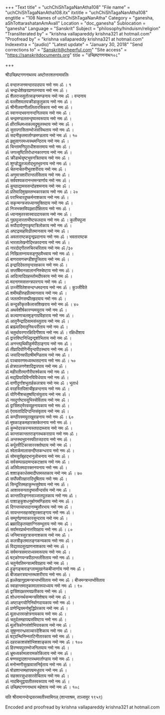 +++
"Text title" = "uchChiShTagaNanAtha108"
"File name" = "uchChiShTagaNanAtha108.itx"
itxtitle = "uchChiShTagaNanAtha108"
engtitle = "108 Names of uchChiShTagaNanAtha"
Category = "ganesha, aShTottarashatanAmAvalI"
Location = "doc_ganesha"
Sublocation = "ganesha"
Language = "Sanskrit"
Subject = "philosophy/hinduism/religion"
"Transliterated by" = "krishna vallapareddy krishna321 at hotmail.com"
"Proofread by" = "krishna vallapareddy krishna321 at hotmail.com"
Indexextra = "(audio)"
"Latest update" = "January 30, 2018"
"Send corrections to" = "Sanskrit@cheerful.com"
"Site access" = "https://sanskritdocuments.org"
title = "उच्छिष्टगणनाथ१०८"

+++
  
 श्रीउच्छिष्टगणनाथस्य अष्टोत्तरशतनामावलिः   
  
ॐ वन्दारुजनमन्दारपादपाय नमो नमः ॐ । १  
ॐ चन्द्रार्धशेखरप्राणतनयाय नमो नमः ॐ ।  
ॐ शैलराजसुतोत्सङ्गमण्डनाय नमो नमः ॐ । वन्दनाय  
ॐ वल्लीशवलयक्रीडाकुतुकाय नमो नमः ॐ ।  
ॐ श्रीनीलवाणीललितारसिकाय नमो नमः ॐ ।  
ॐ स्वानन्दभवनानन्दनिलयाय नमो नमः ॐ ।  
ॐ चन्द्रमण्डलसन्दृष्यस्वरूपाय नमो नमः ॐ ।  
ॐ क्षीराब्धिमध्यकल्पद्रुमूलस्थाय नमो नमः ॐ ।  
ॐ सुरापगासिताम्भोजसंस्थिताय नमो नमः ॐ ।  
ॐ सदनीकृतमार्ताण्डमण्डलाय नमो नमः ॐ । १०  
ॐ इक्षुसागरमध्यस्थमन्दिराय नमो नमः ॐ ।  
ॐ चिन्तामणिपुराधीशसत्तमाय नमो नमः ॐ ।  
ॐ जगत्सृष्टितिरोधानकारणाय नमो नमः ॐ ।  
ॐ क्रीडार्थसृष्टभुवनत्रितयाय नमो नमः ॐ ।  
ॐ शुण्डोद्धूतजलोद्भूतभुवनाय नमो नमः ॐ ।  
ॐ चेतनाचेतनीभूतशरीराय नमो नमः ॐ ।  
ॐ अणुमात्रशरीरान्तर्लसिताय नमो नमः ॐ ।  
ॐ सर्ववश्यकरानन्तमन्त्रार्णाय नमो नमः ॐ ।  
ॐ कुष्ठाद्यामयसन्दोहशमनाय नमो नमः ॐ ।  
ॐ प्रतिवादिमुखस्तम्भकारकाय नमो नमः ॐ । २०  
ॐ पराभिचारदुष्कर्मनाशकाय नमो नमः ॐ ।  
ॐ सकृन्मन्त्रजपध्यानमुक्तिदाय नमो नमः ॐ ।  
ॐ निजभक्तविपद्रक्षादीक्षिताय नमो नमः ॐ ।  
ॐ ध्यानामृतरसास्वाददायकाय नमो नमः ॐ ।  
ॐ गुह्यपूजारताभीष्टफलदाय नमो नमः ॐ । कुलीयपूजा  
ॐ रूपौदार्यगुणाकृष्टत्रिलोकाय नमो नमः ॐ ।  
ॐ अष्टद्रव्यहविःप्रीतमानसाय नमो नमः ॐ ।  
ॐ अवताराष्टकद्वन्द्वप्रदानाय नमो नमः ॐ । भवताराष्टक  
ॐ भारतालेखनोद्भिन्नरदनाय नमो नमः ॐ ।  
ॐ नारदोद्गीतरुचिरचरिताय नमो नमः ॐ /३०  
ॐ निखिलाम्नायसङ्गुष्ठवैभवाय नमो नमः ॐ ।  
ॐ बाणरावणचण्डीशपूजिताय नमो नमः ॐ ।  
ॐ इन्द्रादिदेवतावृन्दरक्षकाय नमो नमः ॐ ।  
ॐ सप्तर्षिमानसालाननिश्चेष्टाय नमो नमः ॐ ।  
ॐ आदित्यादिग्रहस्तोमदीपकाय नमो नमः ॐ ।  
ॐ मदनागमसत्तन्त्रपारगाय नमो नमः ॐ ।  
ॐ उज्जीवितेशसन्दग्धमदनाय नमो नमः ॐ । कुञ्जीविते  
ॐ शमीमहीरुहप्रीतमानसाय नमो नमः ॐ ।  
ॐ जलतर्पणसम्प्रीतहृदयाय नमो नमः ॐ ।  
ॐ कन्दुकीकृतकैलासशिखराय नमो नमः ॐ । ४०  
ॐ अथर्वशीर्षकारण्यमयूराय नमो नमः ॐ ।  
ॐ कल्याणाचलशृङ्गाग्रविहाराय नमो नमः ॐ ।  
ॐ आतुनैन्द्रादिसामसंस्तुताय नमो नमः ॐ ।  
ॐ ब्राह्म्यादिमातृनिवःपरीताय नमो नमः ॐ ।  
ॐ चतुर्थावरणारक्षिदिगीशाय नमो नमः ॐ । रक्षिधीशाय  
ॐ द्वाराविष्टनिधिद्वन्द्वशोभिताय नमो नमः ॐ ।  
ॐ अनन्तपृथिवीकूर्मपीठाङ्गाय नमो नमः ॐ ।  
ॐ तीव्रादियोगिनीवृन्दपीठस्थाय नमो नमः ॐ ।  
ॐ जयादिनवपीठश्रीमण्डिताय नमो नमः ॐ ।  
ॐ पञ्चावरणमध्यस्थसदनाय नमो नमः ॐ । ५०  
ॐ क्षेत्रपालगणेशादिद्वारपाय नमो नमः ॐ ।  
ॐ महीरतीरमागौरीपार्श्वकाय नमो नमः ॐ ।  
ॐ मद्यप्रियादिविनयिविधेयाय नमो नमः ॐ ।  
ॐ वाणीदुर्गांशभूतार्हकलत्राय नमो नमः ॐ । भूतार्ध  
ॐ वरहस्तिपिशाचीहृन्नन्दनाय नमो नमः ॐ ।  
ॐ योगिनीशचतुष्षष्टिसंयुताय नमो नमः ॐ ।  
ॐ नवदुर्गाष्टवसुभिस्सेविताय नमो नमः ॐ ।  
ॐ द्वात्रिंशद्भैरवव्यूहनायकाय नमो नमः ॐ ।  
ॐ ऐरावतादिदिग्दन्तिसंवृताय नमो नमः ॐ ।  
ॐ कण्ठीरवमयूराखुवाहनाय नमो नमः ॐ । ६०  
ॐ मूषकाङ्कमहारक्तकेतनाय नमो नमः ॐ ।  
ॐ कुम्भोदरकरन्यस्तपादाब्जाय नमो नमः ॐ ।  
ॐ कान्ताकान्ततराङ्गस्थकराग्राय नमो नमः ॐ ।  
ॐ अन्तस्थभुवनस्फीतजठराय नमो नमः ॐ ।  
ॐ कर्पूरवीटिकासाररक्तोष्ठाय नमो नमः ॐ ।  
ॐ श्वेतार्कमालासन्दीप्तकन्धराय नमो नमः ॐ ।  
ॐ सोमसूर्यबृहद्भानुलोचनाय नमो नमः ॐ ।  
ॐ सर्वसम्पत्प्रदामन्दकटाक्षाय नमो नमः ॐ ।  
ॐ अतिवेलमदारक्तनयनाय नमो नमः ॐ ।  
ॐ शशाङ्कार्धसमादीप्तमस्तकाय नमो नमः ॐ । ७०  
ॐ सर्पोपवीतहारादिभूषिताय नमो नमः ॐ ।  
ॐ सिन्दूरितमहाकुम्भसुवेषाय नमो नमः ॐ ।  
ॐ आशावसनतादृष्यसौन्दर्याय नमो नमः ॐ ।  
ॐ कान्तालिङ्गनसञ्जातपुलकाय नमो नमः ॐ ।  
ॐ पाशाङ्कुशधनुर्बाणमण्डिताय नमो नमः ॐ ।  
ॐ दिगन्तव्याप्तदानाम्बुसौरभाय नमो नमः ॐ ।  
ॐ सायन्तनसहस्रांशुरक्ताङ्गाय नमो नमः ॐ ।  
ॐ सम्पूर्णप्रणवाकारसुन्दराय नमो नमः ॐ ।  
ॐ ब्रह्मादिकृतयज्ञाग्निसम्भूताय नमो नमः ॐ ।  
ॐ सर्वामरप्रार्थनात्तविग्रहाय नमो नमः ॐ । ८०  
ॐ जनिमात्रसुरत्रासनाशकाय नमो नमः ॐ ।  
ॐ कलत्रीकृतमातङ्गकन्यकाय नमो नमः ॐ ।  
ॐ विद्यावदसुरप्राणनाशकाय नमो नमः ॐ ।  
ॐ सर्वमन्त्रसमाराध्यस्वरूपाय नमो नमः ॐ ।  
ॐ षट्कोणयन्त्रपीठान्तर्लसिताय नमो नमः ॐ ।  
ॐ चतुर्नवतिमन्त्रात्मविग्रहाय नमो नमः ॐ ।  
ॐ हुङ्गङ्क्लाङ्ग्लाम्मुखानेकबीजार्णाय नमो नमः ॐ ।  
ॐ बीजाक्षरत्रयान्तस्थशरीराय नमो नमः ॐ ।  
ॐ हृल्लेखागुह्यमन्त्रान्तर्भाविताय नमो नमः ॐ । बीजमन्त्रान्तर्भाविताय    
ॐ स्वाहान्तमातृकामालारूपाध्याय नमो नमः ॐ । ९०  
ॐ द्वात्रिंशदक्षरमयप्रतीकाय नमो नमः ॐ ।  
ॐ शोधनानर्थसन्मन्त्रविशेषाय नमो नमः ॐ ।  
ॐ अष्टाङ्गयोगिनिर्वाणदायकाय नमो नमः ॐ ।  
ॐ प्राणेन्द्रियमनोबुद्धिप्रेरकाय नमो नमः ॐ ।  
ॐ मूलाधारवरक्षेत्रनायकाय नमो नमः ॐ ।  
ॐ चतुर्दलमहापद्मसंविष्टाय नमो नमः ॐ ।  
ॐ मूलत्रिकोणसंशोभिपावकाय नमो नमः ॐ ।  
ॐ सुषुम्नारन्ध्रसञ्चारदेशिकाय नमो नमः ॐ ।  
ॐ षट्ग्रन्थिनिम्नतटिनीतारकाय नमो नमः ॐ ।  
ॐ दहराकाशसंशोभिशशाङ्काय नमो नमः ॐ । १००  
ॐ हिरण्मयपुराम्भोजनिलयाय नमो नमः ॐ ।  
ॐ भ्रूमध्यकोमलारामकोकिलाय नमो नमः ॐ ।  
ॐ षण्णवद्वादशान्तस्थमार्ताण्डाय नमो नमः ॐ ।  
ॐ मनोन्मणीसुखावासनिर्वृताय नमो नमः ॐ ।  
ॐ षोडशान्तमहापद्ममधुपाय नमो नमः ॐ ।  
ॐ सहस्रारसुधासारसेचिताय नमो नमः ॐ ।  
ॐ नादबिन्दुद्वयातीतस्वरूपाय नमो नमः ॐ ।  
ॐ उच्छिष्टगणनाथाय महेशाय नमो नमः ॐ । १०८  
  
यति श्रीरामानन्देन्द्रसरस्वतीस्वामिगल् (शान्ताश्रम, तञ्जावुर १९५९)  
  
Encoded and proofread by krishna vallapareddy krishna321 at hotmail.com  
  
